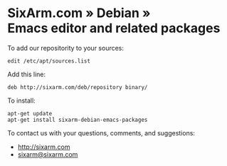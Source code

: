 # SixArm.com » Debian » <br> Emacs editor and related packages

To add our repositority to your sources:

    edit /etc/apt/sources.list

Add this line:

    deb http://sixarm.com/deb/repository binary/

To install:

    apt-get update
    apt-get install sixarm-debian-emacs-packages

To contact us with your questions, comments, and suggestions:

  * http://sixarm.com
  * sixarm@sixarm.com
